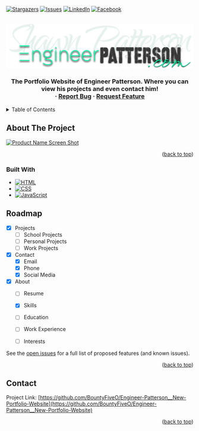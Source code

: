 <!-- Improved compatibility of back to top link: See: https://github.com/othneildrew/Best-README-Template/pull/73 -->
<a name="readme-top"></a>

<!-- PROJECT SHIELDS -->
[![Stargazers][stars-shield]][stars-url]
[![Issues][issues-shield]][issues-url]
[![LinkedIn][linkedin-shield]][linkedin-url]
[![Facebook][facebook-shield]][facebook-url]


<!-- PROJECT LOGO -->
<br />
<div align="center">
  <a href="https://github.com/BountyFiveO/Engineer-Patterson__New-Portfolio-Website">
    <img src="images/ep-logo.png" alt="Logo" width="512" height="119.5">
  </a>

<h3 align="center"Engineer Patterson | Portfolio</h3>

  <p align="center">
    The Portfolio Website of Engineer Patterson. Where you can view his projects and even contact him!
    <br />
    ·
    <a href="https://github.com/BountyFiveO/Engineer-Patterson__New-Portfolio-Website/issues">Report Bug</a>
    ·
    <a href="https://github.com/BountyFiveO/Engineer-Patterson__New-Portfolio-Website/issues">Request Feature</a>
  </p>
</div>


<!-- TABLE OF CONTENTS -->
<details>
  <summary>Table of Contents</summary>
  <ol>
    <li>
      <a href="#about-the-project">About The Project</a>
      <ul>
        <li><a href="#built-with">Built With</a></li>
      </ul>
    </li>
    <li>
      <ul>
      </ul>
    </li>
    <li><a href="#contact">Contact</a></li>
  </ol>
</details>


<!-- ABOUT THE PROJECT -->
## About The Project

[![Product Name Screen Shot][product-screenshot]](https://engineerpatterson.com)

<p align="right">(<a href="#readme-top">back to top</a>)</p>


### Built With

* [![HTML][HTML.com]][HTML-url]
* [![CSS][CSS.com]][CSS-url]
* [![JavaScript][JavaScript.com]][JavaScript-url]


<!-- ROADMAP -->
## Roadmap

- [x] Projects
    - [ ] School Projects
    - [ ] Personal Projects
    - [ ] Work Projects
- [x] Contact
    - [x] Email
    - [x] Phone
    - [x] Social Media
- [x] About
     - [ ] Resume
     - [x] Skills
     - [ ] Education
     - [ ] Work Experience
     - [ ] Interests



See the [open issues](https://github.com/BountyFiveO/Engineer-Patterson__New-Portfolio-Website/issues) for a full list of proposed features (and known issues).

<p align="right">(<a href="#readme-top">back to top</a>)</p>


<!-- CONTACT -->
## Contact

Project Link: [https://github.com/BountyFiveO/Engineer-Patterson__New-Portfolio-Website](https://github.com/BountyFiveO/Engineer-Patterson__New-Portfolio-Website)

<p align="right">(<a href="#readme-top">back to top</a>)</p>


<!-- MARKDOWN LINKS & IMAGES -->
<!-- https://www.markdownguide.org/basic-syntax/#reference-style-links -->
[stars-shield]: https://img.shields.io/github/stars/BountyFiveO/Engineer-Patterson__New-Portfolio-Website.svg?style=for-the-badge
[stars-url]: https://github.com/BountyFiveO/Engineer-Patterson__New-Portfolio-Website/stargazers
[issues-shield]: https://img.shields.io/github/issues/BountyFiveO/Engineer-Patterson__New-Portfolio-Website.svg?style=for-the-badge
[issues-url]: https://github.com/BountyFiveO/Engineer-Patterson__New-Portfolio-Website/issues
[linkedin-shield]: https://img.shields.io/badge/-LinkedIn-black.svg?style=for-the-badge&logo=linkedin&colorB=555
[linkedin-url]: https://linkedin.com/in/bountyfiveo
[product-screenshot]: images/screenshot.png
[facebook-shield]: https://img.shields.io/badge/-Facebook-black.svg?style=for-the-badge&logo=facebook&colorB=555
[facebook-url]: https://www.facebook.com/EngineerPatterson/
[HTML.com]: https://img.shields.io/badge/-HTML-black.svg?style=for-the-badge&logo=html5&colorB=555
[HTML-url]: https://www.w3schools.com/html/
[CSS.com]: https://img.shields.io/badge/-CSS-black.svg?style=for-the-badge&logo=css3&colorB=555
[CSS-url]: https://www.w3schools.com/css/
[JavaScript.com]: https://img.shields.io/badge/-JavaScript-black.svg?style=for-the-badge&logo=javascript&colorB=555
[JavaScript-url]: https://www.w3schools.com/js/